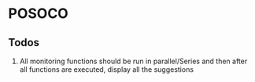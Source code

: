 # POSOCO

## Todos
1. All monitoring functions should be run in parallel/Series and then after all functions are executed, display all the suggestions